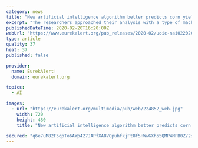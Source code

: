 ```yaml
---
category: news
title: "New artificial intelligence algorithm better predicts corn yield"
excerpt: "The researchers approached their analysis with a type of machine learning or artificial intelligence known as a convolutional neural network (CNN). Some types of machine learning start with patterns and ask the computer to fit new bits of data into those existing patterns. Convolutional neural networks are blind to existing patterns."
publishedDateTime: 2020-02-20T16:20:00Z
webUrl: "https://www.eurekalert.org/pub_releases/2020-02/uoic-nai022020.php"
type: article
quality: 37
heat: 37
published: false

provider:
  name: EurekAlert!
  domain: eurekalert.org

topics:
  - AI

images:
  - url: "https://eurekalert.org/multimedia/pub/web/224852_web.jpg"
    width: 720
    height: 480
    title: "New artificial intelligence algorithm better predicts corn yield"

secured: "q6e7uM82F5qpTo6AWp427JAPfXA8VOpuhfkjFt8f5HWwGXh55QMP4MFB0Z/2sh1NfD09qBPoXKs8gIOBsHM2wmtkdhzUZQO2Twz2ituTG8n7cnwaVAtsJ9StWqBzJGEmswCUJ8/IfVkZ2xM9DXj8SzqKqIUblKw8Jju8kzMzhGLxzm+Tb/YZc33eLU5arVaGIYUo0/vKqV2Lb1mfaHTtKc1ViQXQ2OdUVQiC3jL4HBBaPrOL02RnCBegRMbThzyCW3BSVZlTdmlku9z0t1/WK25ic4SCdl4nqe7n85W3IW+deWQtAlqt0iQXAAwesRGY;8LdnLooGlzCakJZnYL8sGw=="
---
```


